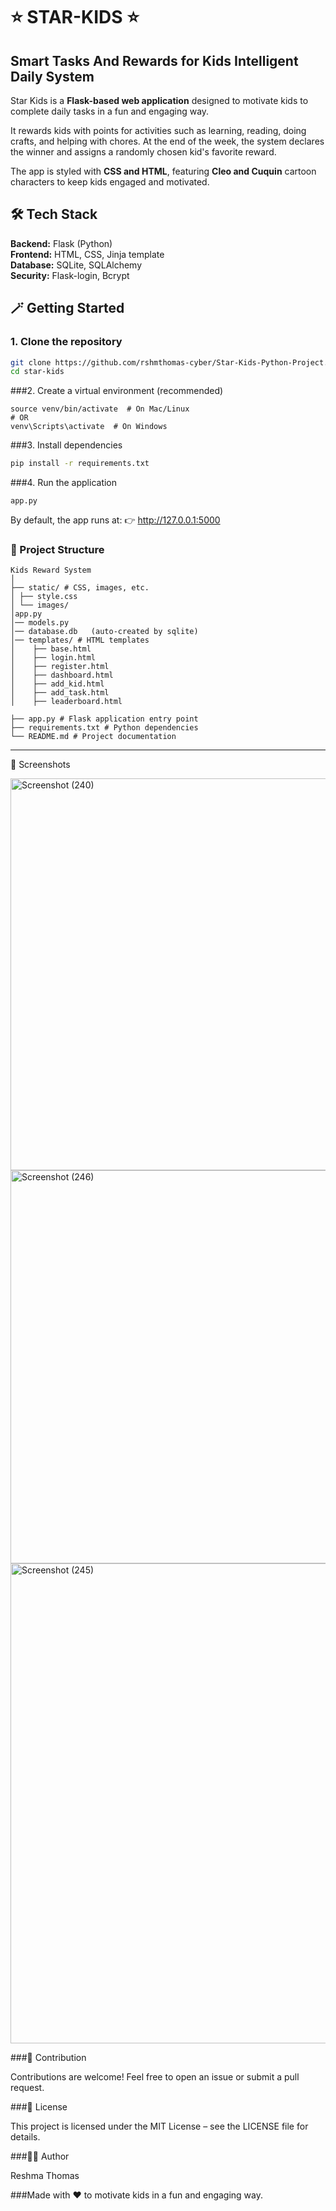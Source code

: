 # ⭐ STAR-KIDS ⭐ 
## Smart Tasks And Rewards for Kids Intelligent Daily System

Star Kids is a **Flask-based web application** designed to motivate kids to complete daily tasks in a fun and engaging way. 

It rewards kids with points for activities such as learning, reading, doing crafts, and helping with chores. At the end of the week, the system declares the winner and assigns a randomly chosen kid's favorite reward.

The app is styled with **CSS and HTML**, featuring **Cleo and Cuquin** cartoon characters to keep kids engaged and motivated.

## 🛠️ Tech Stack

**Backend:** Flask (Python)  
**Frontend:** HTML, CSS, Jinja template  
**Database:** SQLite, SQLAlchemy  
**Security:** Flask-login, Bcrypt

## 🪄 Getting Started

### 1. Clone the repository
```bash
git clone https://github.com/rshmthomas-cyber/Star-Kids-Python-Project.git
cd star-kids
```

###2. Create a virtual environment (recommended)
```bashpython -m venv venv
source venv/bin/activate  # On Mac/Linux
# OR
venv\Scripts\activate  # On Windows
```


###3. Install dependencies
```bash
pip install -r requirements.txt
```


###4. Run the application
```bashpython
app.py
```


By default, the app runs at: 👉 http://127.0.0.1:5000




### 📂 Project Structure 
``` text
Kids Reward System
│
├── static/ # CSS, images, etc.
│ ├── style.css
│ └── images/
│app.py
│── models.py
│── database.db   (auto-created by sqlite)
│── templates/ # HTML templates
│    ├── base.html
│    ├── login.html
│    ├── register.html
│    ├── dashboard.html
│    ├── add_kid.html
│    ├── add_task.html
│    ├── leaderboard.html

├── app.py # Flask application entry point
├── requirements.txt # Python dependencies
└── README.md # Project documentation
```
---

📸 Screenshots 

<img width="1366" height="627" alt="Screenshot (240)" src="https://github.com/user-attachments/assets/6e423e55-5a4e-4a31-bf7b-2f3c8656000a" />
<img width="1335" height="629" alt="Screenshot (246)" src="https://github.com/user-attachments/assets/81d1dbda-c76a-4316-8c6d-30c697646131" />
<img width="1366" height="768" alt="Screenshot (245)" src="https://github.com/user-attachments/assets/cf3388b7-daf2-4e73-83c7-157fb6fe64ca" />





###🤝 Contribution

Contributions are welcome! Feel free to open an issue or submit a pull request.



###📜 License

This project is licensed under the MIT License – see the LICENSE file for details.



###👩‍💻 Author

Reshma Thomas


###Made with ❤️ to motivate kids in a fun and engaging way.


